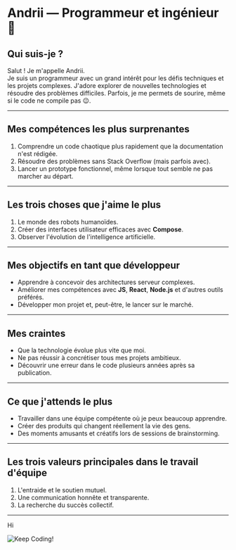 # Andrii — Programmeur et ingénieur 🚀

## Qui suis-je ?

Salut ! Je m'appelle Andrii.  
Je suis un programmeur avec un grand intérêt pour les défis techniques et les projets complexes. J'adore explorer de nouvelles technologies et résoudre des problèmes difficiles. Parfois, je me permets de sourire, même si le code ne compile pas 😉.

---

## Mes compétences les plus surprenantes

1. Comprendre un code chaotique plus rapidement que la documentation n'est rédigée.
2. Résoudre des problèmes sans Stack Overflow (mais parfois avec).
3. Lancer un prototype fonctionnel, même lorsque tout semble ne pas marcher au départ.

---

## Les trois choses que j'aime le plus

1. Le monde des robots humanoïdes.
2. Créer des interfaces utilisateur efficaces avec **Compose**.
3. Observer l'évolution de l'intelligence artificielle.

---

## Mes objectifs en tant que développeur

- Apprendre à concevoir des architectures serveur complexes.
- Améliorer mes compétences avec **JS**, **React**, **Node.js** et d'autres outils préférés.
- Développer mon projet et, peut-être, le lancer sur le marché.

---

## Mes craintes

- Que la technologie évolue plus vite que moi.
- Ne pas réussir à concrétiser tous mes projets ambitieux.
- Découvrir une erreur dans le code plusieurs années après sa publication.

---

## Ce que j'attends le plus

- Travailler dans une équipe compétente où je peux beaucoup apprendre.
- Créer des produits qui changent réellement la vie des gens.
- Des moments amusants et créatifs lors de sessions de brainstorming.

---

## Les trois valeurs principales dans le travail d'équipe

1. L'entraide et le soutien mutuel.
2. Une communication honnête et transparente.
3. La recherche du succès collectif.

---
Hi

![Keep Coding!](https://media.giphy.com/media/13HgwGsXF0aiGY/giphy.gif)  
